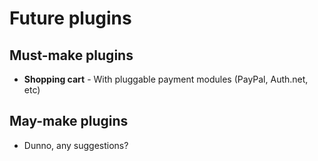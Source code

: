Future plugins
==============

## Must-make plugins ##

 - **Shopping cart** - With pluggable payment modules (PayPal, Auth.net, etc)

## May-make plugins ##

 - Dunno, any suggestions?